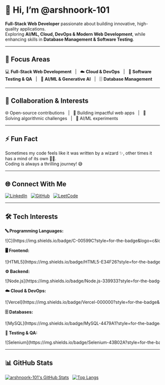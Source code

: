 # 👋 Hi, I’m @arshnoork-101

**Full-Stack Web Developer** passionate about building innovative, high-quality applications.  
Exploring **AI/ML, Cloud, DevOps & Modern Web Development**, while enhancing skills in **Database Management & Software Testing**.

---

## 🌟 Focus Areas

💻 **Full-Stack Web Development** &nbsp; | &nbsp; ☁️ **Cloud & DevOps** &nbsp; | &nbsp; 🧪 **Software Testing & QA** &nbsp; | &nbsp; 🤖 **AI/ML & Generative AI** &nbsp; | &nbsp; 🗄️ **Database Management**

---

## 🤝 Collaboration & Interests

🌐 Open-source contributions &nbsp; | &nbsp; 🚀 Building impactful web apps &nbsp; | &nbsp; 🧩 Solving algorithmic challenges &nbsp; | &nbsp; 🤖 AI/ML experiments

---

## ⚡ Fun Fact

Sometimes my code feels like it was written by a wizard ✨, other times it has a mind of its own 🧙‍♀️.  
Coding is always a thrilling journey! 😅

---

## 🌐 Connect With Me

[![LinkedIn](https://img.shields.io/badge/-LinkedIn-%230077B5?style=for-the-badge&logo=linkedin&logoColor=white)](https://www.linkedin.com/in/arshnoorkaurjuj/) &nbsp; [![GitHub](https://img.shields.io/badge/GitHub-101010?style=for-the-badge&logo=github&logoColor=white)](https://github.com/arshnoork-101) &nbsp; [![LeetCode](https://img.shields.io/badge/LeetCode-FFA116?style=for-the-badge&logo=leetcode&logoColor=white)](https://leetcode.com/arshnoork-101/)

---

## 🛠 Tech Interests

**🔤 Programming Languages:**  
<div style="overflow-x: auto; white-space: nowrap;">
![C](https://img.shields.io/badge/C-00599C?style=for-the-badge&logo=c&logoColor=white) 
![C++](https://img.shields.io/badge/C++-00599C?style=for-the-badge&logo=c%2B%2B&logoColor=white) 
![Python](https://img.shields.io/badge/Python-3776AB?style=for-the-badge&logo=python&logoColor=white) 
![JavaScript](https://img.shields.io/badge/JavaScript-F7DF1E?style=for-the-badge&logo=javascript&logoColor=black) 
![TypeScript](https://img.shields.io/badge/TypeScript-3178C6?style=for-the-badge&logo=typescript&logoColor=white) 
![PL/SQL](https://img.shields.io/badge/PL/SQL-F80000?style=for-the-badge&logo=oracle&logoColor=white)
</div>

**🖥 Frontend:**  
<div style="overflow-x: auto; white-space: nowrap;">
![HTML5](https://img.shields.io/badge/HTML5-E34F26?style=for-the-badge&logo=html5&logoColor=white)
![CSS3](https://img.shields.io/badge/CSS3-1572B6?style=for-the-badge&logo=css3&logoColor=white)
![React](https://img.shields.io/badge/React-61DAFB?style=for-the-badge&logo=react&logoColor=black)
![Next.js](https://img.shields.io/badge/Next.js-000000?style=for-the-badge&logo=next.js&logoColor=white)
![Bootstrap](https://img.shields.io/badge/Bootstrap-7952B3?style=for-the-badge&logo=bootstrap&logoColor=white)
![Tailwind CSS](https://img.shields.io/badge/Tailwind CSS-06B6D4?style=for-the-badge&logo=tailwind-css&logoColor=white)
</div>

**⚙ Backend:**  
<div style="overflow-x: auto; white-space: nowrap;">
![Node.js](https://img.shields.io/badge/Node.js-339933?style=for-the-badge&logo=node.js&logoColor=white)
![Express.js](https://img.shields.io/badge/Express.js-000000?style=for-the-badge&logo=express&logoColor=white)
![Flask](https://img.shields.io/badge/Flask-000000?style=for-the-badge&logo=flask&logoColor=white)
![REST API](https://img.shields.io/badge/REST API-009688?style=for-the-badge&logo=fastapi&logoColor=white)
![JWT](https://img.shields.io/badge/JWT-000000?style=for-the-badge&logo=json-web-tokens&logoColor=white)
![API Integration](https://img.shields.io/badge/API Integration-FF6C37?style=for-the-badge&logo=postman&logoColor=white)
</div>

**☁️ Cloud & DevOps:**  
<div style="overflow-x: auto; white-space: nowrap;">
![Vercel](https://img.shields.io/badge/Vercel-000000?style=for-the-badge&logo=vercel&logoColor=white)
![Docker](https://img.shields.io/badge/Docker-2496ED?style=for-the-badge&logo=docker&logoColor=white)
![GitHub Actions](https://img.shields.io/badge/GitHub Actions-2088FF?style=for-the-badge&logo=github-actions&logoColor=white)
![Kubernetes](https://img.shields.io/badge/Kubernetes-326CE5?style=for-the-badge&logo=kubernetes&logoColor=white)
![AWS](https://img.shields.io/badge/AWS-232F3E?style=for-the-badge&logo=amazon-aws&logoColor=white)
</div>

**🗄 Databases:**  
<div style="overflow-x: auto; white-space: nowrap;">
![MySQL](https://img.shields.io/badge/MySQL-4479A1?style=for-the-badge&logo=mysql&logoColor=white)
![PostgreSQL](https://img.shields.io/badge/PostgreSQL-4169E1?style=for-the-badge&logo=postgresql&logoColor=white)
![MongoDB](https://img.shields.io/badge/MongoDB-47A248?style=for-the-badge&logo=mongodb&logoColor=white)
![Oracle](https://img.shields.io/badge/Oracle-F80000?style=for-the-badge&logo=oracle&logoColor=white)
![Sequelize](https://img.shields.io/badge/Sequelize-52B0E7?style=for-the-badge&logo=sequelize&logoColor=white)
</div>

**🧪 Testing & QA:**  
<div style="overflow-x: auto; white-space: nowrap;">
![Selenium](https://img.shields.io/badge/Selenium-43B02A?style=for-the-badge&logo=selenium&logoColor=white)
![Pytest](https://img.shields.io/badge/Pytest-0A9EDC?style=for-the-badge&logo=pytest&logoColor=white)
![Postman](https://img.shields.io/badge/Postman-FF6C37?style=for-the-badge&logo=postman&logoColor=white)
![WCAG](https://img.shields.io/badge/WCAG-005A9C?style=for-the-badge&logo=w3c&logoColor=white)
</div>

---

## 📊 GitHub Stats

[![arshnoork-101's GitHub Stats](https://github-readme-stats.vercel.app/api?username=arshnoork-101&show_icons=true&theme=github_dark&hide_border=true)](https://github.com/arshnoork-101) &nbsp; [![Top Langs](https://github-readme-stats.vercel.app/api/top-langs/?username=arshnoork-101&layout=compact&theme=github_dark&hide_border=true)](https://github.com/arshnoork-101)
